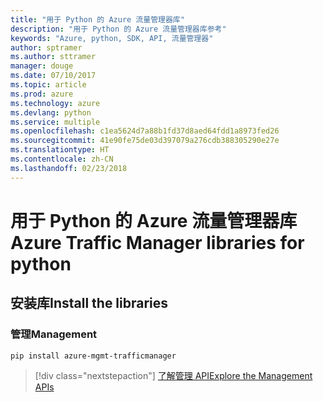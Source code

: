 ```yaml
---
title: "用于 Python 的 Azure 流量管理器库"
description: "用于 Python 的 Azure 流量管理器库参考"
keywords: "Azure, python, SDK, API, 流量管理器"
author: sptramer
ms.author: sttramer
manager: douge
ms.date: 07/10/2017
ms.topic: article
ms.prod: azure
ms.technology: azure
ms.devlang: python
ms.service: multiple
ms.openlocfilehash: c1ea5624d7a88b1fd37d8aed64fdd1a8973fed26
ms.sourcegitcommit: 41e90fe75de03d397079a276cdb388305290e27e
ms.translationtype: HT
ms.contentlocale: zh-CN
ms.lasthandoff: 02/23/2018
---
```

# <a name="azure-traffic-manager-libraries-for-python"></a><span data-ttu-id="4123b-104">用于 Python 的 Azure 流量管理器库</span><span class="sxs-lookup"><span data-stu-id="4123b-104">Azure Traffic Manager libraries for python</span></span>

## <a name="install-the-libraries"></a><span data-ttu-id="4123b-105">安装库</span><span class="sxs-lookup"><span data-stu-id="4123b-105">Install the libraries</span></span>


### <a name="management"></a><span data-ttu-id="4123b-106">管理</span><span class="sxs-lookup"><span data-stu-id="4123b-106">Management</span></span>

```bash
pip install azure-mgmt-trafficmanager
```
> [!div class="nextstepaction"]
> [<span data-ttu-id="4123b-107">了解管理 API</span><span class="sxs-lookup"><span data-stu-id="4123b-107">Explore the Management APIs</span></span>](/python/api/overview/azure/trafficmanager/management)